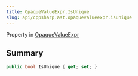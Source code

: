 ```yaml
---
title: OpaqueValueExpr.IsUnique
slug: api/cppsharp.ast.opaquevalueexpr.isunique
---
```

Property in [OpaqueValueExpr](/api/cppsharp/ast/opaquevalueexpr)

## Summary



```csharp
public bool IsUnique { get; set; }
```

